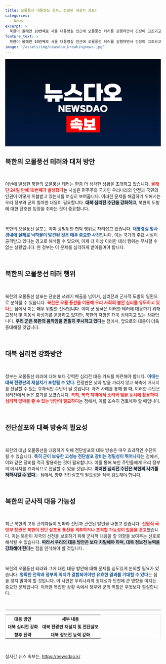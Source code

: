 ```yaml
---
title: 오물풍선 대통령실 침투… 전광판 재설치 검토!
categories:
  - News
excerpt: >
  북한이 올해만 10번째로 서울 대통령실 인근에 오물풍선 테러를 감행하면서 긴장이 고조되고 있습니다. 우리 군은 대북 심리전 강화를 검토 중이나, 북한의 반격 우려도 커지는 상황입니다.
feature_text: >
  북한이 올해만 10번째로 서울 대통령실 인근에 오물풍선 테러를 감행하면서 긴장이 고조되고 있습니다. 우리 군은 대북 심리전 강화를 검토 중이나, 북한의 반격 우려도 커지는 상황입니다.
image: '/assets/img/newsdao_breakingnews.jpg'
---
```


<p><img src="/assets/img/newsdao_breakingnews.jpg" alt="flaretime 속보" /></p>

<h2 data-ke-size="size26">북한의 오물풍선 테러와 대처 방안</h2>

<p data-ke-size="size16">&nbsp;</p>

<p>이번에 발생한 북한의 오물풍선 테러는 한층 더 심각한 상황을 초래하고 있습니다. <b><span style="color: #ee2323;">올해 단 24일 만에 10번째가 발생했다</span></b>는 사실은 민주주의 국가인 우리나라의 안전과 국민의 인권이 어떻게 위협받고 있는지를 여실히 보여줍니다. 이러한 문제를 해결하기 위해서는 우리 정부와 군의 철저한 대응이 필요합니다. <b><span style="background-color: #21538527;">대북 심리전 수단을 강화하고</span></b>, 북한의 도발에 대한 단호한 입장을 취하는 것이 중요합니다. </p>

<p data-ke-size="size16">&nbsp;</p>

<p>북한의 오물풍선 살포는 이미 광범위한 협박 행위로 자리잡고 있습니다. <b><span style="color: #1a5490;">대통령실 청사 경내에 실제로 낙하물이 발견된 것은 매우 중요한 사건</span></b>입니다. 이는 국가의 주요 시설이 공격받고 있다는 경고로 해석될 수 있으며, 이제 더 이상 이러한 테러 행위는 무시할 수 없는 상황입니다. 현 정부는 이 문제를 심각하게 받아들여야 합니다. </p>

<p data-ke-size="size16">&nbsp;</p>

<h2 data-ke-size="size26">북한의 오물풍선 테러 행위</h2>

<p data-ke-size="size16">&nbsp;</p>

<p>북한의 오물풍선 살포는 단순한 쓰레기 배출을 넘어서, 심리전과 군사적 도발의 일환으로 분석될 수 있습니다. <b><span style="color: #ee2323;">북한은 오물 풍선을 이용해 우리 사회의 불안 심리를 유도하고 있다</span></b>는 점에서 이는 매우 위험한 전략입니다. 이미 군 당국은 이러한 테러에 대응하기 위해 고정식 및 이동식 확성기를 운용하고 있지만, 북한의 저항은 더욱 심해지고 있는 상황입니다. <b><span style="background-color: #21538527;">우리 군은 북한의 움직임을 면밀히 주시하고 있다</span></b>는 점에서, 앞으로의 대응이 더욱 중대해질 것입니다.</p>

<p data-ke-size="size16">&nbsp;</p>

<h2 data-ke-size="size26">대북 심리전 강화방안</h2>

<p data-ke-size="size16">&nbsp;</p>

<p>정부는 오물풍선 테러에 대해 보다 강력한 심리전 대응 카드를 마련해야 합니다. <b><span style="color: #1a5490;">이에는 대북 전광판의 재설치가 포함될 수 있다.</span></b> 전광판은 낮과 밤을 가리지 않고 북측에 메시지를 전달할 수 있는 효과적인 수단이 될 것입니다. 과거 사례를 통해 볼 때, 이러한 수단은 심리전에서 높은 효과를 보였습니다. <b><span style="color: #ee2323;">특히, 북측 지역에서 소리와 빛을 동시에 활용하여 심리적 압박을 줄 수 있는 방안이 필요하다</span></b>는 점에서, 이를 조속히 검토해야 할 때입니다.</p>

<p data-ke-size="size16">&nbsp;</p>

<h2 data-ke-size="size26">전단살포와 대북 방송의 필요성</h2>

<p data-ke-size="size16">&nbsp;</p>

<p>북한의 대남 오물풍선을 대응하기 위해 전단살포와 대북 방송은 매우 효과적인 수단이 될 수 있습니다. <b><span style="color: #1a5490;">특히 군이 보유한 고성능 전단살포 장비는 정밀성이 뛰어나다</span></b>는 점에서, 이와 같은 장비를 적극 활용하는 것이 필요합니다. 이를 통해 북한 주민들에게 우리 정부의 메시지를 효과적으로 전달할 수 있을 것입니다. <b><span style="background-color: #21538527;">이러한 심리전 수단은 북한의 사기를 저하시킬 수 있다</span></b>는 점에서, 향후 전단살포의 필요성을 적극 검토해야 합니다.</p>

<p data-ke-size="size16">&nbsp;</p>

<h2 data-ke-size="size26">북한의 군사적 대응 가능성</h2>

<p data-ke-size="size16">&nbsp;</p>

<p>최근 북한의 고위 관계자들이 잇따라 전단과 관련된 발언을 내놓고 있습니다. <b><span style="color: #ee2323;">신원식 국방부 장관은 북한이 전단 살포용 풍선을 격추하거나 포격할 가능성이 있음을 경고</span></b>했습니다. 이는 북한이 자국의 선전을 보호하기 위해 군사적 대응을 할 의향을 보여주는 신호로 해석될 수 있습니다. <b><span style="background-color: #21538527;">따라서 우리의 대응 방안은 보다 치밀해야 하며, 대북 정보전 능력을 강화해야 한다</span></b>는 점을 인식해야 할 것입니다.</p>

<p data-ke-size="size16">&nbsp;</p>

<p>북한의 오물풍선 테러와 그에 대한 대응 방안에 대해 문제를 심도있게 논의할 필요가 있습니다. <b><span style="color: #1a5490;">명확한 전략과 정부의 의지가 결합되어야만 유효한 결과를 기대할 수 있다</span></b>는 점을 잊지 말아야 할 것입니다. 이 사안은 우리나라의 정체성과 안전에 큰 영향을 미치는 중요한 문제입니다. 이러한 복잡한 상황 속에서 정부와 군의 역할은 무엇보다 절실합니다.</p>

<p data-ke-size="size16">&nbsp;</p>

<hr />

<table style="width: 100%; border: 1px solid #ddd; border-collapse: collapse;">
<tr>
<td style="text-align: center; height: 17px;"><b>대응 방안</b></td>
<td style="text-align: center; height: 17px;"><b>세부 내용</b></td>
</tr>
<tr>
<td style="text-align: center; height: 17px;"><b>대북 심리전 강화</b></td>
<td style="text-align: center; height: 17px;"><b>대북 전광판 재설치 및 전단살포</b></td>
</tr>
<tr>
<td style="text-align: center; height: 17px;"><b>향후 전략</b></td>
<td style="text-align: center; height: 17px;"><b>대북 정보전 능력 강화</b></td>
</tr>
</table>

<p data-ke-size="size16">&nbsp;</p>
실시간 뉴스 속보는, <a href="https://newsdao.kr" rel="dofollow">https://newsdao.kr</a>


